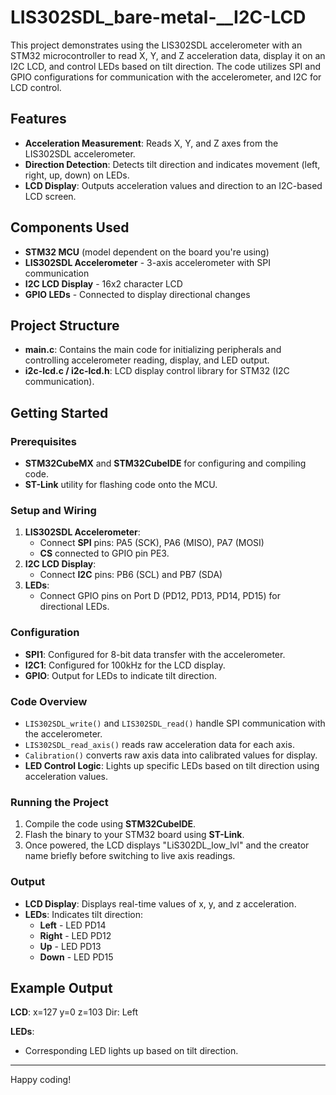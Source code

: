 # LIS302SDL_bare-metal-__I2C-LCD

This project demonstrates using the LIS302SDL accelerometer with an STM32 microcontroller to read X, Y, and Z acceleration data, display it on an I2C LCD, and control LEDs based on tilt direction. The code utilizes SPI and GPIO configurations for communication with the accelerometer, and I2C for LCD control.

## Features
- **Acceleration Measurement**: Reads X, Y, and Z axes from the LIS302SDL accelerometer.
- **Direction Detection**: Detects tilt direction and indicates movement (left, right, up, down) on LEDs.
- **LCD Display**: Outputs acceleration values and direction to an I2C-based LCD screen.

## Components Used
- **STM32 MCU** (model dependent on the board you're using)
- **LIS302SDL Accelerometer** - 3-axis accelerometer with SPI communication
- **I2C LCD Display** - 16x2 character LCD
- **GPIO LEDs** - Connected to display directional changes

## Project Structure
- **main.c**: Contains the main code for initializing peripherals and controlling accelerometer reading, display, and LED output.
- **i2c-lcd.c / i2c-lcd.h**: LCD display control library for STM32 (I2C communication).

## Getting Started

### Prerequisites
- **STM32CubeMX** and **STM32CubeIDE** for configuring and compiling code.
- **ST-Link** utility for flashing code onto the MCU.

### Setup and Wiring
1. **LIS302SDL Accelerometer**:
   - Connect **SPI** pins: PA5 (SCK), PA6 (MISO), PA7 (MOSI)
   - **CS** connected to GPIO pin PE3.
2. **I2C LCD Display**:
   - Connect **I2C** pins: PB6 (SCL) and PB7 (SDA)
3. **LEDs**:
   - Connect GPIO pins on Port D (PD12, PD13, PD14, PD15) for directional LEDs.

### Configuration
- **SPI1**: Configured for 8-bit data transfer with the accelerometer.
- **I2C1**: Configured for 100kHz for the LCD display.
- **GPIO**: Output for LEDs to indicate tilt direction.

### Code Overview
- `LIS302SDL_write()` and `LIS302SDL_read()` handle SPI communication with the accelerometer.
- `LIS302SDL_read_axis()` reads raw acceleration data for each axis.
- `Calibration()` converts raw axis data into calibrated values for display.
- **LED Control Logic**: Lights up specific LEDs based on tilt direction using acceleration values.
  
### Running the Project
1. Compile the code using **STM32CubeIDE**.
2. Flash the binary to your STM32 board using **ST-Link**.
3. Once powered, the LCD displays "LiS302DL_low_lvl" and the creator name briefly before switching to live axis readings.

### Output
- **LCD Display**: Displays real-time values of x, y, and z acceleration.
- **LEDs**: Indicates tilt direction:
  - **Left** - LED PD14
  - **Right** - LED PD12
  - **Up** - LED PD13
  - **Down** - LED PD15

## Example Output
**LCD**:
x=127 y=0
z=103 Dir: Left

**LEDs**:
- Corresponding LED lights up based on tilt direction.

---

Happy coding!
